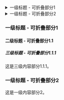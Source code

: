 <details>
<summary>一级标题 - 可折叠部分1</summary>
这是一级内容部分1。
    <details>
    <summary>二级标题 - 可折叠部分1.1</summary>
    这是二级内容部分1.1。
        <details>
        <summary>三级标题 - 可折叠部分1.1.1</summary>
        这是三级内容部分1.1.1。
        </details>
    </details>
</details>
<details>
<summary>一级标题 - 可折叠部分2</summary>
这是一级内容部分2。
</details>

<div class="level - 1 - foldable">
    <h3>一级标题 - 可折叠部分1</h3>
    <div class="level - 2 - foldable">
        <h4>二级标题 - 可折叠部分1.1</h4>
        <div class="level - 3 - foldable">
            <h5>三级标题 - 可折叠部分1.1.1</h5>
            这是三级内容部分1.1.1。
        </div>
    </div>
</div>
<div class="level - 1 - foldable">
    <h3>一级标题 - 可折叠部分2</h3>
    <div class="content - level - 1 - part - 2">这是一级内容部分2。</div>
</div>
